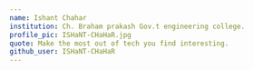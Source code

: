 ```yaml
---
name: Ishant Chahar
institution: Ch. Braham prakash Gov.t engineering college.
profile_pic: ISHaNT-CHaHaR.jpg
quote: Make the most out of tech you find interesting.
github_user: ISHaNT-CHaHaR
---
```

